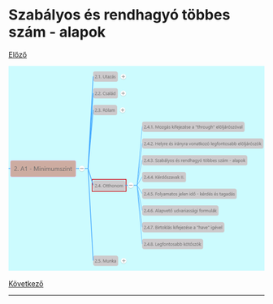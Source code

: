 # Szabályos és rendhagyó többes szám - alapok

[Előző](2.md)

![2.4](images/2.4.png)



[Következő](4.md)

---
[^1]: 